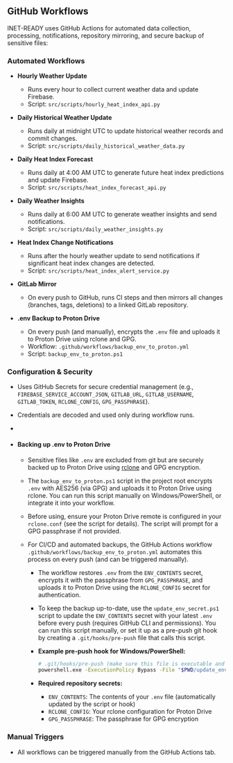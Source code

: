 ## GitHub Workflows

INET-READY uses GitHub Actions for automated data collection, processing, notifications, repository mirroring, and secure backup of sensitive files:

### Automated Workflows

- **Hourly Weather Update**
  - Runs every hour to collect current weather data and update Firebase.
  - Script: `src/scripts/hourly_heat_index_api.py`
- **Daily Historical Weather Update**
  - Runs daily at midnight UTC to update historical weather records and commit changes.
  - Script: `src/scripts/daily_historical_weather_data.py`
- **Daily Heat Index Forecast**
  - Runs daily at 4:00 AM UTC to generate future heat index predictions and update Firebase.
  - Script: `src/scripts/heat_index_forecast_api.py`
- **Daily Weather Insights**
  - Runs daily at 6:00 AM UTC to generate weather insights and send notifications.
  - Script: `src/scripts/daily_weather_insights.py`
- **Heat Index Change Notifications**

  - Runs after the hourly weather update to send notifications if significant heat index changes are detected.
  - Script: `src/scripts/heat_index_alert_service.py`

- **GitLab Mirror**

  - On every push to GitHub, runs CI steps and then mirrors all changes (branches, tags, deletions) to a linked GitLab repository.

- **.env Backup to Proton Drive**
  - On every push (and manually), encrypts the `.env` file and uploads it to Proton Drive using rclone and GPG.
  - Workflow: `.github/workflows/backup_env_to_proton.yml`
  - Script: `backup_env_to_proton.ps1`

### Configuration & Security

- Uses GitHub Secrets for secure credential management (e.g., `FIREBASE_SERVICE_ACCOUNT_JSON`, `GITLAB_URL`, `GITLAB_USERNAME`, `GITLAB_TOKEN`, `RCLONE_CONFIG`, `GPG_PASSPHRASE`).
- Credentials are decoded and used only during workflow runs.
-
- #### Backing up .env to Proton Drive

  - Sensitive files like `.env` are excluded from git but are securely backed up to Proton Drive using [rclone](https://rclone.org/protondrive/) and GPG encryption.
  - The `backup_env_to_proton.ps1` script in the project root encrypts `.env` with AES256 (via GPG) and uploads it to Proton Drive using rclone. You can run this script manually on Windows/PowerShell, or integrate it into your workflow.
  - Before using, ensure your Proton Drive remote is configured in your `rclone.conf` (see the script for details). The script will prompt for a GPG passphrase if not provided.
  - For CI/CD and automated backups, the GitHub Actions workflow `.github/workflows/backup_env_to_proton.yml` automates this process on every push (and can be triggered manually).

    - The workflow restores `.env` from the `ENV_CONTENTS` secret, encrypts it with the passphrase from `GPG_PASSPHRASE`, and uploads it to Proton Drive using the `RCLONE_CONFIG` secret for authentication.

    - To keep the backup up-to-date, use the `update_env_secret.ps1` script to update the `ENV_CONTENTS` secret with your latest `.env` before every push (requires GitHub CLI and permissions). You can run this script manually, or set it up as a pre-push git hook by creating a `.git/hooks/pre-push` file that calls this script.
    - **Example pre-push hook for Windows/PowerShell:**
      ```sh
      # .git/hooks/pre-push (make sure this file is executable and uses the correct shell)
      powershell.exe -ExecutionPolicy Bypass -File "$PWD/update_env_secret.ps1"
      ```
    - **Required repository secrets:**
      - `ENV_CONTENTS`: The contents of your `.env` file (automatically updated by the script or hook)
      - `RCLONE_CONFIG`: Your rclone configuration for Proton Drive
      - `GPG_PASSPHRASE`: The passphrase for GPG encryption

### Manual Triggers

- All workflows can be triggered manually from the GitHub Actions tab.
